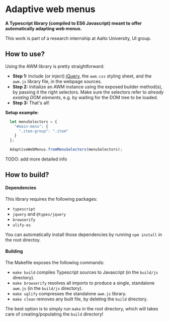 # Adaptive web menus
**A Typescript library (compiled to ES6 Javascript) meant to offer automatically adapting web menus.**

This work is part of a research internship at Aalto University, UI group.

## How to use?
Using the AWM library is pretty straightforward:
* **Step 1:** Include (or inject) [jQuery](https://jquery.com/), the `awm.css` styling sheet, and the `awm.js` library file, in the webpage sources.
* **Step 2:** Initialize an AWM instance using the exposed builder method(s), by passing it the right selectors. Make sure the selectors refer to *already existing DOM elements*, e.g. by waiting for the DOM tree to be loaded.
* **Step 3:** That's all!

**Setup example:**
```javascript
  let menuSelectors = {
    "#main-menu": {
      ".item-group": ".item"
    }
  };

  AdaptiveWebMenus.fromMenuSelectors(menuSelectors);
```

TODO: add more detailed info


## How to build?
#### Dependencies
This library requires the following packages:
* `typescript`
* `jquery` and `@types/jquery`
* `browserify`
* `ulify-es`

You can automatically install those dependencies by running `npm install` in the root directoy.

#### Building
The Makefile exposes the following commands:
* `make build` compiles Typescript sources to Javascript (in the `build/js` directory).
* `make browserify` resolves all imports to produce a single, standalone `awm.js` (in the `build/js` directory).
* `make uglify` compresses the standalone `awm.js` library.
* `make clean` removes any built file, by deleting the `build` directory.

The best option is to simply run `make` in the root directory, which will takes care of creating/populating the `build` directory!
